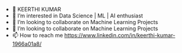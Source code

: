 - 👋 KEERTHI KUMAR
- 👀 I’m interested in Data Science | ML | AI enthusiast
- 💞️ I’m looking to collaborate on Machine Learning Projects
- 🌱 I’m looking to collaborate on Machine Learning Projects
- 📫 How to reach me https://www.linkedin.com/in/keerthi-kumar-1966a01a8/

<!---
KEERTHIKUMAR517/KEERTHIKUMAR517 is a ✨ special ✨ repository because its `README.md` (this file) appears on your GitHub profile.
You can click the Preview link to take a look at your changes.
--->
